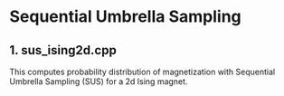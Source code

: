 # Sequential Umbrella Sampling 

## 1. sus_ising2d.cpp ##

This computes probability distribution of magnetization with Sequential Umbrella Sampling (SUS) for a 2d Ising magnet. 
